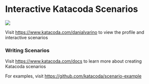 # Interactive Katacoda Scenarios

[![](http://shields.katacoda.com/katacoda/danialvarino/count.svg)](https://www.katacoda.com/danialvarino "Get your profile on Katacoda.com")

Visit https://www.katacoda.com/danialvarino to view the profile and interactive scenarios

### Writing Scenarios
Visit https://www.katacoda.com/docs to learn more about creating Katacoda scenarios

For examples, visit https://github.com/katacoda/scenario-example
